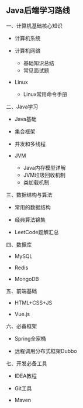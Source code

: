 ## Java后端学习路线

一、计算机基础核心知识

+ 计算机系统

+ 计算机网络
  + 基础知识总结
  + 常见面试题

+ Linux
  + Linux常用命令手册

二、Java学习

+ Java基础

+ 集合框架

+ 并发和多线程

+ JVM
  + Java内存模型详解
  + JVM垃圾回收机制
  + 类加载机制

三、数据结构与算法

+ 常用的数据结构

+ 经典算法锦集

+ LeetCode题解汇总

四、数据库

+ MySQL

+ Redis

+ MongoDB

五、前端基础

+ HTML+CSS+JS

+ Vue.js

六、必备框架

+ Spring全家桶

+ 远程调用分布式框架Dubbo

七、开发必备工具

+ IDEA教程

+ Git工具

+ Maven